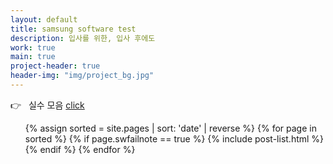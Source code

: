 ```yaml
---
layout: default
title: samsung software test
description: 입사를 위한, 입사 후에도
work: true
main: true
project-header: true
header-img: "img/project_bg.jpg"
---
```


<p class="second-label">
   <span class="label-emoji">
      &#128073;
   </span>
   &nbsp; 실수 모음
   <a href="https://beenpow.github.io/ps/FAILNOTE/2020-03-21-mistake/2020-03-21-mistake" target="_top">click</a>
</p>

<ul class="catalogue">
{% assign sorted = site.pages | sort: 'date' | reverse %}
{% for page in sorted %}
{% if page.swfailnote == true %}
{% include post-list.html %}
{% endif %}
{% endfor %}
</ul>
